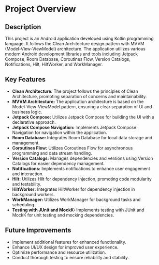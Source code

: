 # Project Overview

## Description
This project is an Android application developed using Kotlin programming language. It follows the Clean Architecture design pattern with MVVM (Model-View-ViewModel) architecture. The application utilizes various modern Android development libraries and tools including Jetpack Compose, Room Database, Coroutines Flow, Version Catalogs, Notifications, Hilt, HiltWorker, and WorkManager.

## Key Features
- **Clean Architecture:** The project follows the principles of Clean Architecture, promoting separation of concerns and maintainability.
- **MVVM Architecture:** The application architecture is based on the Model-View-ViewModel pattern, ensuring a clear separation of UI and business logic.
- **Jetpack Compose:** Utilizes Jetpack Compose for building the UI with a declarative approach.
- **Jetpack Compose Navigation:** Implements Jetpack Compose Navigation for navigation within the application.
- **Room Database:** Integrates Room Database for local data storage and management.
- **Coroutines Flow:** Utilizes Coroutines Flow for asynchronous programming and data stream handling.
- **Version Catalogs:** Manages dependencies and versions using Version Catalogs for easier dependency management.
- **Notifications:** Implements notifications to enhance user engagement and interaction.
- **Hilt:** Utilizes Hilt for dependency injection, promoting code modularity and testability.
- **HiltWorker:** Integrates HiltWorker for dependency injection in background workers.
- **WorkManager:** Utilizes WorkManager for background tasks and scheduling.
- **Testing with JUnit and MockK:** Implements testing with JUnit and MockK for unit testing and mocking dependencies.

## Future Improvements
- Implement additional features for enhanced functionality.
- Enhance UI/UX design for improved user experience.
- Optimize performance and resource utilization.
- Conduct thorough testing to ensure reliability and stability.
